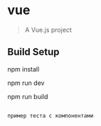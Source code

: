 # vue

> A Vue.js project

## Build Setup

npm install

npm run dev

npm run build
```

пример теста с компонентами
